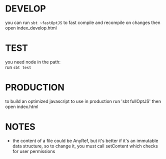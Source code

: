 DEVELOP
=======
you can run `sbt ~fastOptJS` to fast compile and recompile on changes
then open index_develop.html

TEST
=====
you need node in the path:  
run `sbt test`

PRODUCTION
==========
to build an optimized javascript to use in production run 'sbt fullOptJS'
then open index.html

NOTES
======
- the content of a file could be AnyRef, but it's better if it's an immutable data structure,
  so to change it, you must call setContent which checks for user permissions 